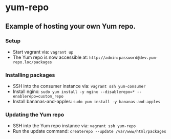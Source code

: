 # yum-repo

## Example of hosting your own Yum repo.

### Setup

* Start vagrant via: `vagrant up`
* The Yum repo is now accessible at: `http://admin:password@dev.yum-repo.loc/packages`

### Installing packages

* SSH into the consumer instance via: `vagrant ssh yum-consumer`
* Install nginx: `sudo yum install -y nginx --disablerepo=* --enablerepo=custom_repo`
* Install bananas-and-apples: `sudo yum install -y bananas-and-apples`

### Updating the Yum repo

* SSH into the Yum repo instance via: `vagrant ssh yum-repo`
* Run the update command: `createrepo --update /var/www/html/packages`
